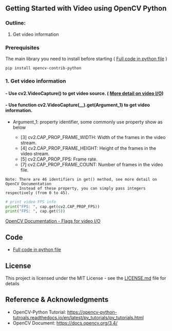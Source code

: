 ## Getting Started with Video using OpenCV Python

### Outline:
1. Get video information

### Prerequisites

The main library you need to install before starting ( [Full code in python file](https://github.com/Hank-Tsou/Computer-Vision-OpenCV-Python/blob/master/tutorials/Basic_Operation/Video_get_info/video_get_info.py) )

```
pip install opencv-contrib-python
```

### 1. Get video information

#### - Use cv2.VideoCapture() to get video source. ( [More detail on video I/O](https://github.com/Hank-Tsou/Computer-Vision-OpenCV-Python/tree/master/tutorials/Basic_Operation/Video_IO))


#### - Use function cv2.VideoCapture(__).get(Argument_1) to get video information.

- Argument_1: property identifier, some commonly use property show as below 

  - [3] cv2.CAP_PROP_FRAME_WIDTH:   Width of the frames in the video stream.
  - [4] cv2.CAP_PROP_FRAME_HEIGHT:  Height of the frames in the video stream.
  - [5] cv2.CAP_PROP_FPS:           Frame rate.
  - [7] cv2.CAP_PROP_FRAME_COUNT:   Number of frames in the video file.
```
Note: There are 46 identifiers in get() method, see more detail on OpenCV Documentation
      Instead of these property, you can simply pass integers respectively (from 0 to 45).
```
```python
# print video FPS info
print("FPS: ", cap.get(cv2.CAP_PROP_FPS))
print("FPS: ", cap.get(5))
```
[OpenCV Documentation - Flags for video I/O](https://docs.opencv.org/3.4/d4/d15/group__videoio__flags__base.html)

## Code
- [Full code in python file](https://github.com/Hank-Tsou/Computer-Vision-OpenCV-Python/blob/master/tutorials/Basic_Operation/Video_get_info/video_get_info.py)

## License

This project is licensed under the MIT License - see the [LICENSE.md](LICENSE.md) file for details

## Reference & Acknowledgments

* OpenCV-Python Tutorial: https://opencv-python-tutroals.readthedocs.io/en/latest/py_tutorials/py_tutorials.html
* OpenCV Document: https://docs.opencv.org/3.4/

